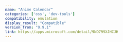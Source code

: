 ```yaml
---
name: "Anime Calendar"
categories: ['oss', 'dev-tools']
compatibility: emulation
display_result: "Compatible"
version_from: "0.9.1"
link: https://apps.microsoft.com/detail/9ND799XJHCJH
---
```

